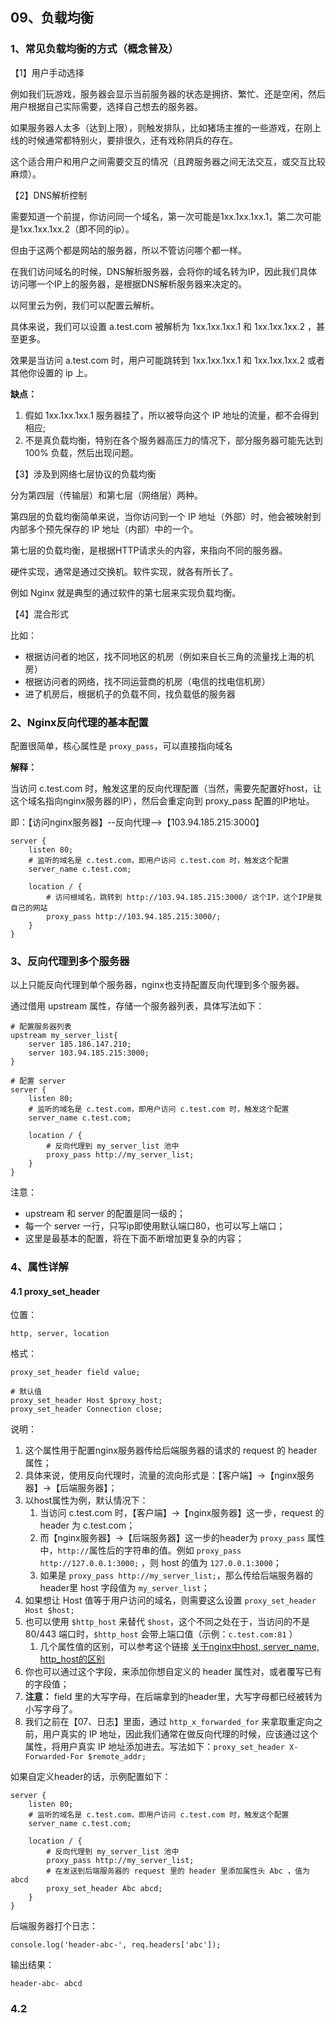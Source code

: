 ## 09、负载均衡

### 1、常见负载均衡的方式（概念普及）

【1】用户手动选择

例如我们玩游戏，服务器会显示当前服务器的状态是拥挤、繁忙、还是空闲，然后用户根据自己实际需要，选择自己想去的服务器。

如果服务器人太多（达到上限），则触发排队，比如猪场主推的一些游戏，在刚上线的时候通常都特别火，要排很久，还有戏称阴兵的存在。

这个适合用户和用户之间需要交互的情况（且跨服务器之间无法交互，或交互比较麻烦）。

【2】DNS解析控制

需要知道一个前提，你访问同一个域名，第一次可能是1xx.1xx.1xx.1，第二次可能是1xx.1xx.1xx.2（即不同的ip）。

但由于这两个都是网站的服务器，所以不管访问哪个都一样。

在我们访问域名的时候，DNS解析服务器，会将你的域名转为IP，因此我们具体访问哪一个IP上的服务器，是根据DNS解析服务器来决定的。

以阿里云为例，我们可以配置云解析。

具体来说，我们可以设置 a.test.com 被解析为 1xx.1xx.1xx.1 和 1xx.1xx.1xx.2 ，甚至更多。

效果是当访问 a.test.com 时，用户可能跳转到 1xx.1xx.1xx.1 和 1xx.1xx.1xx.2 或者其他你设置的 ip 上。

<b>缺点：</b>

1. 假如 1xx.1xx.1xx.1 服务器挂了，所以被导向这个 IP 地址的流量，都不会得到相应;
2. 不是真负载均衡，特别在各个服务器高压力的情况下，部分服务器可能先达到 100% 负载，然后出现问题。

【3】涉及到网络七层协议的负载均衡

分为第四层（传输层）和第七层（网络层）两种。

第四层的负载均衡简单来说，当你访问到一个 IP 地址（外部）时，他会被映射到内部多个预先保存的 IP 地址（内部）中的一个。

第七层的负载均衡，是根据HTTP请求头的内容，来指向不同的服务器。

硬件实现，通常是通过交换机。软件实现，就各有所长了。

例如 Nginx 就是典型的通过软件的第七层来实现负载均衡。

【4】混合形式

比如：

* 根据访问者的地区，找不同地区的机房（例如来自长三角的流量找上海的机房）
* 根据访问者的网络，找不同运营商的机房（电信的找电信机房）
* 进了机房后，根据机子的负载不同，找负载低的服务器

### 2、Nginx反向代理的基本配置

配置很简单，核心属性是 ``proxy_pass``，可以直接指向域名

<b>解释：</b>

当访问 c.test.com 时，触发这里的反向代理配置（当然，需要先配置好host，让这个域名指向nginx服务器的IP），然后会重定向到 proxy_pass 配置的IP地址。

即：【访问nginx服务器】--反向代理-->【103.94.185.215:3000】

```
server {
    listen 80;
    # 监听的域名是 c.test.com，即用户访问 c.test.com 时，触发这个配置
    server_name c.test.com;

    location / {
        # 访问根域名，跳转到 http://103.94.185.215:3000/ 这个IP，这个IP是我自己的网站
        proxy_pass http://103.94.185.215:3000/;
    }
}
```


### 3、反向代理到多个服务器

以上只能反向代理到单个服务器，nginx也支持配置反向代理到多个服务器。

通过借用 upstream 属性，存储一个服务器列表，具体写法如下：

```
# 配置服务器列表
upstream my_server_list{
    server 185.186.147.210;
    server 103.94.185.215:3000;
}

# 配置 server
server {
    listen 80;
    # 监听的域名是 c.test.com，即用户访问 c.test.com 时，触发这个配置
    server_name c.test.com;

    location / {
        # 反向代理到 my_server_list 池中
        proxy_pass http://my_server_list;
    }
}
```

注意：

* upstream 和 server 的配置是同一级的；
* 每一个 server 一行，只写ip即使用默认端口80，也可以写上端口；
* 这里是最基本的配置，将在下面不断增加更复杂的内容；

### 4、属性详解

#### 4.1 proxy_set_header

位置：

```
http, server, location
```

格式：

```
proxy_set_header field value;

# 默认值
proxy_set_header Host $proxy_host;
proxy_set_header Connection close;
```

说明：

1. 这个属性用于配置nginx服务器传给后端服务器的请求的 request 的 header 属性；
2. 具体来说，使用反向代理时，流量的流向形式是：【客户端】->【nginx服务器】->【后端服务器】；
3. 以host属性为例，默认情况下：
	1. 当访问 c.test.com 时，【客户端】->【nginx服务器】这一步，request 的 header 为 c.test.com；
	2. 而【nginx服务器】->【后端服务器】这一步的header为 ``proxy_pass`` 属性中，``http://``属性后的字符串的值。例如 ``proxy_pass http://127.0.0.1:3000;`` ，则 host 的值为 ``127.0.0.1:3000``；
	3. 如果是 ``proxy_pass http://my_server_list;``，那么传给后端服务器的header里 host 字段值为 ``my_server_list``；
4. 如果想让 Host 值等于用户访问的域名，则需要这么设置 ``proxy_set_header Host $host;``
5. 也可以使用 ``$http_host`` 来替代 ``$host``，这个不同之处在于，当访问的不是 80/443 端口时，``$http_host`` 会带上端口值（示例：``c.test.com:81`` ）
	1. 几个属性值的区别，可以参考这个链接 <a href="http://schin.space/nginx/NGINX-%E5%85%B3%E4%BA%8Enginx%E4%B8%AD$host-$server_name-$http_host%E7%9A%84%E5%8C%BA%E5%88%AB/">关于nginx中host, server_name, http_host的区别</a>
6. 你也可以通过这个字段，来添加你想自定义的 header 属性对，或者覆写已有的字段值；
7. <b>注意：</b> field 里的大写字母，在后端拿到的header里，大写字母都已经被转为小写字母了。
8. 我们之前在【07、日志】里面，通过 ``http_x_forwarded_for`` 来拿取重定向之前，用户真实的 IP 地址，因此我们通常在做反向代理的时候，应该通过这个属性，将用户真实 IP 地址添加进去。写法如下：``proxy_set_header X-Forwarded-For $remote_addr;``

如果自定义header的话，示例配置如下：

```
server {
    listen 80;
    # 监听的域名是 c.test.com，即用户访问 c.test.com 时，触发这个配置
    server_name c.test.com;

    location / {
        # 反向代理到 my_server_list 池中
        proxy_pass http://my_server_list;
        # 在发送到后端服务器的 request 里的 header 里添加属性头 Abc ，值为 abcd
        proxy_set_header Abc abcd;
    }
}
```

后端服务器打个日志：

```
console.log('header-abc-', req.headers['abc']);
```

输出结果：

```
header-abc- abcd
```

### 4.2 